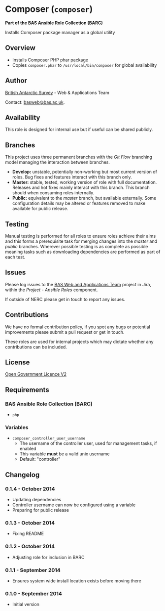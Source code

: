 # Composer (`composer`)

**Part of the BAS Ansible Role Collection (BARC)**

Installs Composer package manager as a global utility

## Overview

* Installs Composer PHP phar package
* Copies `composer.phar` to `/usr/local/bin/composer` for global availability 

## Author

[British Antarctic Survey](http://www.antarctica.ac.uk) - Web & Applications Team

Contact: [basweb@bas.ac.uk](mailto:basweb@bas.ac.uk).

## Availability

This role is designed for internal use but if useful can be shared publicly.

## Branches

This project uses three permanent branches with the *Git Flow* branching model managing the interaction between branches.

* **Develop:** unstable, potentially non-working but most current version of roles. Bug fixes and features interact with this branch only.
* **Master:** stable, tested, working version of role with full documentation. Releases and hot fixes mainly interact with this branch. This branch should when consuming roles internally.
* **Public:** equivalent to the *master* branch, but available externally. Some configuration details may be altered or features removed to make available for public release.

## Testing

Manual testing is performed for all roles to ensure roles achieve their aims and this forms a prerequisite task for merging changes into the *master* and *public* branches.
Wherever possible testing is as complete as possible meaning tasks such as downloading dependencies are performed as part of each test.

## Issues

Please log issues to the [BAS Web and Applications Team](https://jira.ceh.ac.uk/browse/BASWEB) project in Jira, within the *Project - Ansible Roles* component.

If outside of NERC please get in touch to report any issues.

## Contributions

We have no formal contribution policy, if you spot any bugs or potential improvements please submit a pull request or get in touch.

These roles are used for internal projects which may dictate whether any contributions can be included.

## License

[Open Government Licence V2](https://www.nationalarchives.gov.uk/doc/open-government-licence/version/2/)

## Requirements

### BAS Ansible Role Collection (BARC)

* `php`

### Variables

* `composer_controller_user_username`
    * The username of the controller user, used for management tasks, if enabled
    * This variable **must** be a valid unix username
    * Default: "controller"

## Changelog

### 0.1.4 - October 2014

* Updating dependencies
* Controller username can now be configured using a variable
* Preparing for public release

### 0.1.3 - October 2014

* Fixing README

### 0.1.2 - October 2014

* Adjusting role for inclusion in BARC

### 0.1.1 - September 2014

* Ensures system wide install location exists before moving there

### 0.1.0 - September 2014

* Initial version
